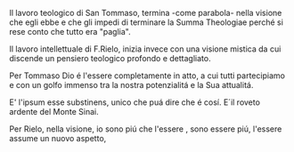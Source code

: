 Il lavoro  teologico di San Tommaso, termina -come parabola- nella visione che egli ebbe e che gli impedi di terminare la Summa Theologiae perché si rese conto che tutto era "paglia".

Il lavoro intellettuale  di F.Rielo, inizia invece con una visione mistica da cui discende un pensiero teologico profondo e dettagliato.

Per Tommaso Dio é l'essere completamente in atto, a cui tutti partecipiamo e con un golfo immenso tra la nostra potenzialitá e la Sua attualitá.

E' l'ipsum esse substinens, unico che puá dire che é cosí.
E´il roveto ardente del Monte Sinai.

Per Rielo, nella visione, io sono piú che l'essere , sono essere piú, l'essere assume un nuovo aspetto, 